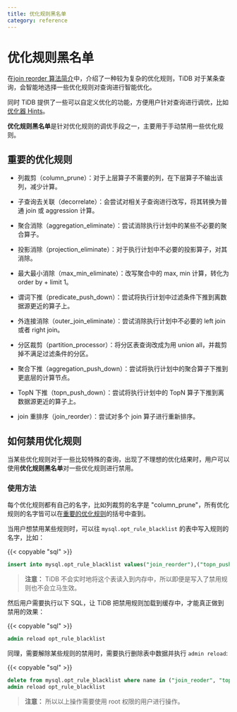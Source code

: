 ```yaml
---
title: 优化规则黑名单
category: reference
---
```


# 优化规则黑名单

在[join reorder 算法简介](/reference/performance/join-reorder.md)中，介绍了一种较为复杂的优化规则，TiDB 对于某条查询，会智能地选择一些优化规则对查询进行智能优化。

同时 TiDB 提供了一些可以自定义优化的功能，方便用户针对查询进行调优，比如[优化器 Hints](/reference/performance/optimizer-hints.md)。

**优化规则黑名单**是针对优化规则的调优手段之一，主要用于手动禁用一些优化规则。

## 重要的优化规则<div id="rules"></div>

- 列裁剪（column_prune）：对于上层算子不需要的列，在下层算子不输出该列，减少计算。

- 子查询去关联（decorrelate）：会尝试对相关子查询进行改写，将其转换为普通 join 或 aggression 计算。

- 聚合消除（aggregation_eliminate）：尝试消除执行计划中的某些不必要的聚合算子。

- 投影消除（projection_eliminate）：对于执行计划中不必要的投影算子，对其消除。

- 最大最小消除（max_min_eliminate）：改写聚合中的 max, min 计算，转化为 order by + limit 1。

- 谓词下推（predicate_push_down）：尝试将执行计划中过滤条件下推到离数据源更近的算子上。

- 外连接消除（outer_join_eliminate）：尝试消除执行计划中不必要的 left join 或者 right join。

- 分区裁剪（partition_processor）：将分区表查询改成为用 union all，并裁剪掉不满足过滤条件的分区。

- 聚合下推（aggregation_push_down）：尝试将执行计划中的聚合算子下推到更底层的计算节点。

- TopN 下推（topn_push_down）：尝试将执行计划中的 TopN 算子下推到离数据源更近的算子上。

- join 重排序（join_reorder）：尝试对多个 join 算子进行重新排序。

## 如何禁用优化规则

当某些优化规则对于一些比较特殊的查询，出现了不理想的优化结果时，用户可以使用**优化规则黑名单**对一些优化规则进行禁用。

### 使用方法

每个优化规则都有自己的名字，比如列裁剪的名字是 "column_prune"，所有优化规则的名字皆可以在[重要的优化规则](/reference/performance/opt-rule-blacklist.md#rules)的括号中查到。

当用户想禁用某些规则时，可以往 `mysql.opt_rule_blacklist` 的表中写入规则的名字，比如：

{{< copyable "sql" >}}

```sql
insert into mysql.opt_rule_blacklist values("join_reorder"),("topn_push_down");
```

> **注意：**
> TiDB 不会实时地将这个表读入到内存中，所以即便是写入了禁用规则也不会立马生效。

然后用户需要执行以下 SQL，让 TiDB 把禁用规则加载到缓存中，才能真正做到禁用的效果：

{{< copyable "sql" >}}

```sql
admin reload opt_rule_blacklist
```

同理，需要解除某些规则的禁用时，需要执行删除表中数据并执行 `admin reload`:

{{< copyable "sql" >}}

```sql
delete from mysql.opt_rule_blacklist where name in ("join_reoder", "topn_push_down")
admin reload opt_rule_blacklist
```

> **注意：**
> 所以以上操作需要使用 root 权限的用户进行操作。
